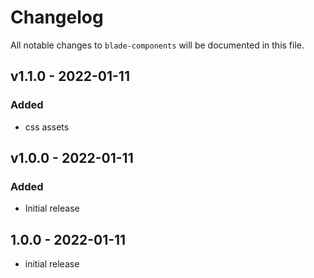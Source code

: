 # Changelog

All notable changes to `blade-components` will be documented in this file.

## v1.1.0 - 2022-01-11

### Added

- css assets

## v1.0.0 - 2022-01-11

### Added

- Initial release

## 1.0.0 - 2022-01-11

- initial release
